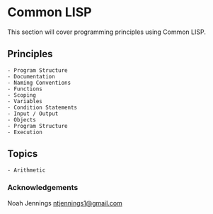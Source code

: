 # Common LISP 

This section will cover programming principles using Common LISP. 

## Principles 

    - Program Structure 
    - Documentation 
    - Naming Conventions 
    - Functions
    - Scoping
    - Variables 
    - Condition Statements
    - Input / Output 
    - Objects 
    - Program Structure 
    - Execution  

## Topics

    - Arithmetic 
    
### Acknowledgements 

Noah Jennings 
    ntjennings1@gmail.com
    